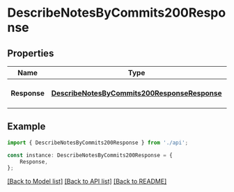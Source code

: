 # DescribeNotesByCommits200Response


## Properties

Name | Type | Description | Notes
------------ | ------------- | ------------- | -------------
**Response** | [**DescribeNotesByCommits200ResponseResponse**](DescribeNotesByCommits200ResponseResponse.md) |  | [optional] [default to undefined]

## Example

```typescript
import { DescribeNotesByCommits200Response } from './api';

const instance: DescribeNotesByCommits200Response = {
    Response,
};
```

[[Back to Model list]](../README.md#documentation-for-models) [[Back to API list]](../README.md#documentation-for-api-endpoints) [[Back to README]](../README.md)
